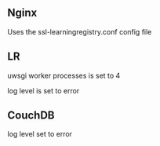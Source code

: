 ## Nginx
Uses the ssl-learningregistry.conf config file

## LR
uwsgi worker processes is set to 4

log level is set to error

## CouchDB
log level set to error
